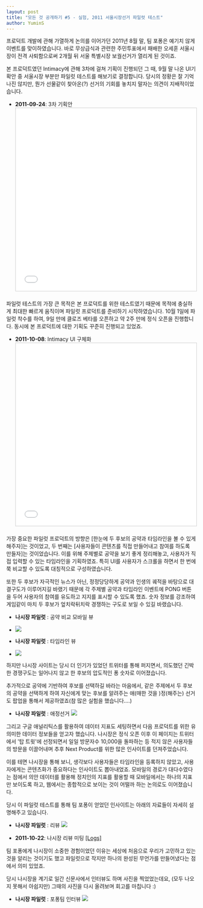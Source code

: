 ```yaml
---
layout: post
title: "모든 것 공개하기 #5 - 실험, 2011 서울시장선거 파일럿 테스트"
author: YuminS
---
```


프로덕트 개발에 관해 가열하게 논의를 이어가던 2011년 8월 말, 
팀 포퐁은 예기치 않게 이벤트를 맞이하였습니다. 
바로 무상급식과 관련한 주민투표에서 패배한 오세훈 서울시장이 전격 사퇴함으로써 2개월 뒤 서울 특별시장 보궐선거가 열리게 된 것이죠. 

본 프로덕트였던 Intimacy에 관해 3차에 걸쳐 기획이 진행되던 그 때, 
9월 말 나온 UI기확안 중 서울시장 부분만 파일럿 테스트를 해보기로 결정합니다. 
당시의 정황은 잘 기억나진 않지만, 뭔가 선물같이 찾아온(?) 선거의 기회를 놓치지 말자는 의견이 지배적이었습니다. 

- **2011-09-24**: 3차 기획안
    <iframe src="//www.slideshare.net/slideshow/embed_code/key/SooU95msPvKOe" width="595" height="485" frameborder="0" marginwidth="0" marginheight="0" scrolling="no" style="border:1px solid #CCC; border-width:1px; margin-bottom:5px; max-width: 100%;" allowfullscreen> </iframe>

파일럿 테스트의 가장 큰 목적은 본 프로덕트를 위한 테스트였기 때문에 
목적에 충실하게 최대한 빠르게 움직이며 파일럿 프로덕트를 준비하기 시작하였습니다. 
10월 1일에 파일럿 착수를 하여, 9일 만에 클로즈 베타를 오픈하고 약 2주 만에 정식 오픈을 진행합니다. 
동시에 본 프로덕트에 대한 기획도 꾸준히 진행되고 있었죠.

- **2011-10-08**: Intimacy UI  구체화
    <iframe src="//www.slideshare.net/slideshow/embed_code/key/7y8Hs6HknCw1fO" width="595" height="485" frameborder="0" marginwidth="0" marginheight="0" scrolling="no" style="border:1px solid #CCC; border-width:1px; margin-bottom:5px; max-width: 100%;" allowfullscreen> </iframe>

가장 중요한 파일럿 프로덕트의 방향은 [한눈에 두 후보의 공약과 타임라인을 볼 수 있게 해주자]는 것이었고, 
두 번째는 [사용자들이 콘텐츠를 직접 만들어내고 참여를 하도록 만들자]는 것이었습니다. 
이를 위해 주제별로 공약을 보기 좋게 정리해놓고, 사용자가 직접 입력할 수 있는 타임라인을 기획하였죠. 
특히 UI를 사용자가 스크롤을 하면서 한 번에 쭉 비교할 수 있도록 대칭적으로 구성하였습니다. 

또한 두 후보가 자극적인 뉴스가 아닌, 정정당당하게 공약과 인생의 궤적을 바탕으로 대결구도가 이루어지길 바랬기 때문에 
각 주제별 공약과 타임라인 이벤트에 PONG 버튼을 두어 사용자의 참여를 유도하고 지지를 표시할 수 있도록 했죠. 
숫자 정보를 강조하여 게임같이 마치 두 후보가 엎치락뒤치락 경쟁하는 구도로 보일 수 있길 바랬습니다. 

- **나시장 파일럿** : 공약 비교 모바일 뷰
-   
    ![](/docs/images/2011-10-17-pilot-naseoul-mobile.jpeg)
  
- **나시장 파일럿** : 타임라인 뷰
- 
    ![](/docs/images/2011-10-17-pliot-naseoul.png)

하지만 나시장 사이트는 당시 더 인기가 있었던 트위터를 통해 퍼지면서, 
의도했던 긴박한 경쟁구도는 일어나지 않고 한 후보의 압도적인 퐁 숫자로 이어졌습니다. 

추가적으로 공약에 기반하여 후보를 선택하길 바라는 마음에서, 
같은 주제에서 두 후보의 공약을 선택하게 하여 자신에게 맞는 후보를 알려주는 애(매한 것을 )정(해주는) 선거도 
팝업을 통해서 제공하였죠(참 많은 실험을 했습니다....) 

- **나시장 파일럿** : 애정선거
    ![](/docs/images/2011-10-19-vote.png)

그리고 구글 애널리틱스를 활용하여 데이터 지표도 세팅하면서 다음 프로덕트를 위한 유의미한 데이터 정보들을 얻고자 했습니다. 
나시장은 정식 오픈 이후 이 페이지는 트위터에서 '탑 트윗'에 선정되면서 일일 방문자수 10,000을 돌파하는 등 
적지 않은 사용자들의 방문을 이끌어내며 추후 Next Product를 위한 많은 인사이트를 던져주었습니다. 

이를 테면 나시장을 통해 보니, 생각보다 사용자들은 타임라인을 등록하지 않았고, 
사용자에게는 콘텐츠화가 중요하다는 인사이트도 뽑아내었죠. 모바일의 경로가 대다수였다는 점에서 
의안 데이터를 활용해 정치인의 지표를 활용할 때 모바일에서는 하나의 지표만 보이도록 하고, 
웹에서는 종합적으로 보이는 것이 어떨까 하는 논의로도 이어졌습니다. 

당시 이 파일럿 테스트를 통해 팀 포퐁이 얻었던 인사이트는 아래의 자료들이 자세히 설명해주고 있습니다.

- **나시장 파일럿** : 리뷰 
    ![](/docs/images/2011-10-29-pilot-review.png)

- **2011-10-22**: 나시장 리뷰 미팅
    [[Logs]](https://github.com/teampopong/teampopong.github.io/blob/master/docs/2011-10-22.md)

팀 포퐁에게 나시장이 소중한 경험이었던 이유는 세상에 처음으로 우리가 고민하고 있는 것을 알리는 것이기도 했고 
파일럿으로 작지만 하나의 완성된 무언가를 만들어냈다는 점에서 의미 있었죠. 

당시 나시장을 계기로 일간 신문사에서 인터뷰도 하며 사진을 찍었었는데요, 
(모두 나오지 못해서 아쉽지만) 그때의 사진을 다시 올려보며 회고를 마칩니다 :) 

- **나시장 파일럿** : 포퐁팀 인터뷰
    ![](/docs/images/2011-11-popongteam-interview.jpg)
